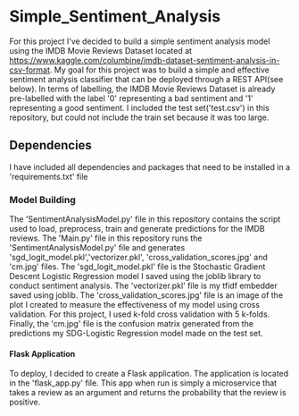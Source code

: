 # Simple_Sentiment_Analysis
For this project I've decided to build a simple sentiment analysis model using the IMDB Movie Reviews Dataset located at https://www.kaggle.com/columbine/imdb-dataset-sentiment-analysis-in-csv-format. My goal for this project was to build a simple and effective sentiment analysis classifier that can be deployed through a REST API(see below). In terms of labelling, the IMDB Movie Reviews Dataset is already pre-labelled with the label '0' representing a bad sentiment and '1' representing a good sentiment. I included the test set('test.csv') in this repository, but could not include the train set because it was too large. 

## Dependencies
I have included all dependencies and packages that need to be installed in a 'requirements.txt' file 

### Model Building 
The 'SentimentAnalysisModel.py' file in this repository contains the script used to load, preprocess, train and generate predictions for the IMDB reviews. The 'Main.py' file in this repository runs the 'SentimentAnalysisModel.py' file and generates 'sgd_logit_model.pkl','vectorizer.pkl', 'cross_validation_scores.jpg' and 'cm.jpg' files. The 'sgd_logit_model.pkl' file is the Stochastic Gradient Descent Logistic Regression model I saved using the joblib library to conduct sentiment analysis. The 'vectorizer.pkl' file is my tfidf embedder saved using joblib. The 'cross_validation_scores.jpg' file is an image of the plot I created to measure the effectiveness of my model using cross validation. For this project, I used k-fold cross validation with 5 k-folds. Finally, the 'cm.jpg' file is the confusion matrix generated from the predictions my SDG-Logistic Regression model made on the test set.



#### Flask Application
To deploy, I decided to create a Flask application. The application is located in the 'flask_app.py' file. This app when run is simply a microservice that takes a review as an argument and returns the probability that the review is positive. 
